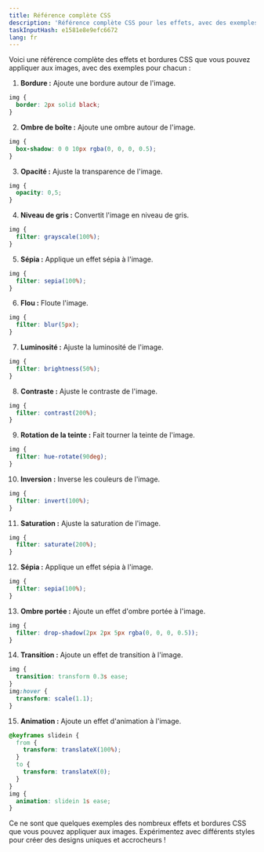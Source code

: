 ```yaml
---
title: Référence complète CSS
description: 'Référence complète CSS pour les effets, avec des exemples'
taskInputHash: e1581e8e9efc6672
lang: fr
---
```

Voici une référence complète des effets et bordures CSS que vous pouvez appliquer aux images, avec des exemples pour chacun :

1. **Bordure :** Ajoute une bordure autour de l'image.

```css
img {
  border: 2px solid black;
}
```

2. **Ombre de boîte :** Ajoute une ombre autour de l'image.

```css
img {
  box-shadow: 0 0 10px rgba(0, 0, 0, 0.5);
}
```

3. **Opacité :** Ajuste la transparence de l'image.

```css
img {
  opacity: 0,5;
}
```

4. **Niveau de gris :** Convertit l'image en niveau de gris.

```css
img {
  filter: grayscale(100%);
}
```

5. **Sépia :** Applique un effet sépia à l'image.

```css
img {
  filter: sepia(100%);
}
```

6. **Flou :** Floute l'image.

```css
img {
  filter: blur(5px);
}
```

7. **Luminosité :** Ajuste la luminosité de l'image.

```css
img {
  filter: brightness(50%);
}
```

8. **Contraste :** Ajuste le contraste de l'image.

```css
img {
  filter: contrast(200%);
}
```

9. **Rotation de la teinte :** Fait tourner la teinte de l'image.

```css
img {
  filter: hue-rotate(90deg);
}
```

10. **Inversion :** Inverse les couleurs de l'image.

```css
img {
  filter: invert(100%);
}
```

11. **Saturation :** Ajuste la saturation de l'image.

```css
img {
  filter: saturate(200%);
}
```

12. **Sépia :** Applique un effet sépia à l'image.

```css
img {
  filter: sepia(100%);
}
```

13. **Ombre portée :** Ajoute un effet d'ombre portée à l'image.

```css
img {
  filter: drop-shadow(2px 2px 5px rgba(0, 0, 0, 0.5));
}
```

14. **Transition :** Ajoute un effet de transition à l'image.

```css
img {
  transition: transform 0.3s ease;
}
img:hover {
  transform: scale(1.1);
}
```

15. **Animation :** Ajoute un effet d'animation à l'image.

```css
@keyframes slidein {
  from {
    transform: translateX(100%);
  }
  to {
    transform: translateX(0);
  }
}
img {
  animation: slidein 1s ease;
}
```

Ce ne sont que quelques exemples des nombreux effets et bordures CSS que vous pouvez appliquer aux images. Expérimentez avec différents styles pour créer des designs uniques et accrocheurs !
